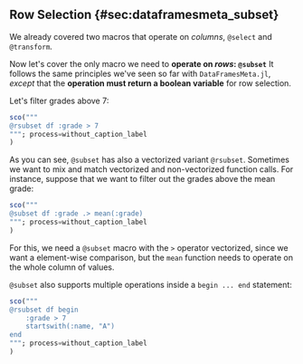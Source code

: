 ## Row Selection {#sec:dataframesmeta_subset}

We already covered two macros that operate on _columns_, `@select` and `@transform`.

Now let's cover the only macro we need to **operate on _rows_: `@subset`**
It follows the same principles we've seen so far with `DataFramesMeta.jl`,
_except_ that the **operation must return a boolean variable** for row selection.

Let's filter grades above 7:

```jl
sco("""
@rsubset df :grade > 7
"""; process=without_caption_label
)
```

As you can see, `@subset` has also a vectorized variant `@rsubset`.
Sometimes we want to mix and match vectorized and non-vectorized function calls.
For instance, suppose that we want to filter out the grades above the mean grade:

```jl
sco("""
@subset df :grade .> mean(:grade)
"""; process=without_caption_label
)
```

For this, we need a `@subset` macro with the `>` operator vectorized,
since we want a element-wise comparison,
but the `mean` function needs to operate on the whole column of values.

`@subset` also supports multiple operations inside a `begin ... end` statement:

```jl
sco("""
@rsubset df begin
    :grade > 7
    startswith(:name, "A")
end
"""; process=without_caption_label
)
```
